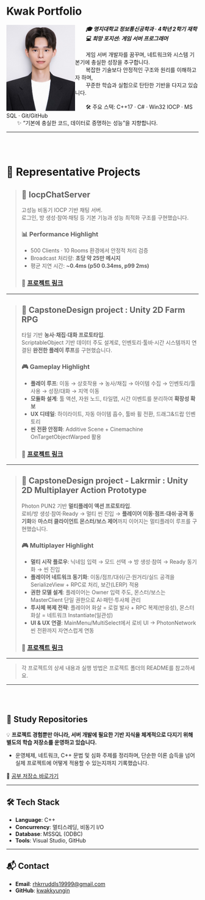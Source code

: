 # Kwak Portfolio
<img src="assets/kwakkyungin.jpg" width="180" align="left" alt="Kwak Kyung-In" />

&emsp;&emsp;***🎓 명지대학교 정보통신공학과 · 4학년 2학기 재학***<br>
&emsp;&emsp;***💻 희망 포지션: 게임 서버 프로그래머***<br>
<br>
&emsp;&emsp;게임 서버 개발자를 꿈꾸며, 네트워크와 시스템 기본기에 충실한 성장을 추구합니다.<br>
&emsp;&emsp;복잡한 기술보다 안정적인 구조와 원리를 이해하고자 하며,<br>
&emsp;&emsp;꾸준한 학습과 실험으로 탄탄한 기반을 다지고 있습니다.<br>
<br>
&emsp;&emsp;🛠 주요 스택: C++17 · C# · Win32 IOCP · MS SQL · Git/GitHub<br>
&emsp;&emsp;✨ “기본에 충실한 코드, 데이터로 증명하는 성능”을 지향합니다.
<br clear="left"/>

---

<br><br>
# 🚀 Representative Projects<br>

> ## 🔸 IocpChatServer
> 고성능 비동기 IOCP 기반 채팅 서버.<br>
> 로그인, 방 생성·참여·채팅 등 기본 기능과 성능 최적화 구조를 구현했습니다.  
> 
> ### 📊 Performance Highlight
> - 500 Clients · 10 Rooms 환경에서 안정적 처리 검증  
> - Broadcast 처리량: **초당 약 25만 메시지**  
> - 평균 지연 시간: **~0.4ms (p50 0.34ms, p99 2ms)**  
> ### 🔗 [프로젝트 링크](./IocpChatServer)
---
> ## 🔸 CapstoneDesign project : Unity 2D Farm RPG
> 타일 기반 **농사·채집·대화 프로토타입**.<br>
> ScriptableObject 기반 데이터 주도 설계로, 인벤토리·툴바·시간 시스템까지 연결된 **완전한 플레이 루프**를 구현했습니다.  
> ### 🎮 Gameplay Highlight
> - **플레이 루프**: 이동 → 상호작용 → 농사/채집 → 아이템 수집 → 인벤토리/툴 사용 → 성장/대화 → 지역 이동  
> - **모듈화 설계**: 툴 액션, 자원 노드, 타일맵, 시간 이벤트를 분리하여 **확장성 확보**  
> - **UX 디테일**: 하이라이트, 자동 아이템 흡수, 툴바 휠 전환, 드래그&드랍 인벤토리  
> - **씬 전환 안정화**: Additive Scene + Cinemachine OnTargetObjectWarped 활용  
>
> ### 🔗 [프로젝트 링크](./CapstoneDesign1_Unity2DFarmRPG)
---

> ## 🔸 CapstoneDesign project - Lakrmir : Unity 2D Multiplayer Action Prototype
>
> Photon PUN2 기반 **멀티플레이 액션 프로토타입**.<br>
> 로비/방 생성·참여·Ready → 멀티 씬 진입 → **플레이어 이동·점프·대쉬·공격 동기화**와 **마스터 클라이언트 몬스터/보스 제어**까지 이어지는 멀티플레이 루프를 구현했습니다.
>
> ### 🎮 Multiplayer Highlight
>
> * **멀티 시작 플로우**: 닉네임 입력 → 모드 선택 → 방 생성·참여 → Ready 동기화 → 씬 진입
> * **플레이어 네트워크 동기화**: 이동/점프/대쉬/근·원거리/실드 공격을 SerializeView + RPC로 처리, 보간(LERP) 적용
> * **권한 모델 설계**: 플레이어는 Owner 입력 주도, 몬스터/보스는 MasterClient 단일 권한으로 AI·패턴·투사체 관리
> * **투사체 복제 전략**: 플레이어 화살 = 로컬 발사 + RPC 복제(반응성), 몬스터 화살 = 네트워크 Instantiate(일관성)
> * **UI & UX 연결**: MainMenu/MultiSelect에서 로비 UI → PhotonNetwork 씬 전환까지 자연스럽게 연동
>
> ### 🔗 [프로젝트 링크](./CapstoneDesign2_Lakemir)


---
> 각 프로젝트의 상세 내용과 실행 방법은 프로젝트 폴더의 README를 참고하세요.
---
<br><br>
## 📖 Study Repositories

💡 **프로젝트 경험뿐만 아니라, 서버 개발에 필요한 기반 지식을 체계적으로 다지기 위해 별도의 학습 저장소를 운영하고 있습니다.**  
- 운영체제, 네트워크, C++ 문법 및 심화 주제를 정리하며, 단순한 이론 습득을 넘어 실제 프로젝트에 어떻게 적용할 수 있는지까지 기록했습니다.  

🔗 [공부 저장소 바로가기](https://github.com/KwakKyungIn/Server-Job-Prep)  


---

## 🛠 Tech Stack
- **Language**: C++  
- **Concurrency**: 멀티스레딩, 비동기 I/O  
- **Database**: MSSQL (ODBC)  
- **Tools**: Visual Studio, GitHub

---

## 📬 Contact
- **Email**: rhkrruddls19999@gmail.com  
- **GitHub**: [kwakkyungin](https://github.com/kwakkyungin)  
